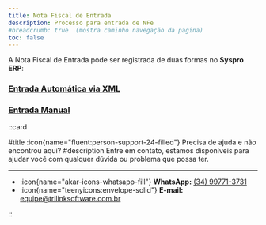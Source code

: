```yaml
---
title: Nota Fiscal de Entrada
description: Processo para entrada de NFe
#breadcrumb: true  (mostra caminho navegação da pagina)
toc: false
---
```


A Nota Fiscal de Entrada pode ser registrada de duas formas no **Syspro ERP**:

### [Entrada Automática via XML](/duvidas/syspro/movimento/_entrada-nfe-xml)

### [Entrada Manual](/duvidas/syspro/movimento/_entrada-nfe-manual)

::card

#title
:icon{name="fluent:person-support-24-filled"} Precisa de ajuda e não encontrou aqui?
#description
Entre em contato, estamos disponíveis para ajudar você com qualquer dúvida ou problema que possa ter.

---

- :icon{name="akar-icons-whatsapp-fill"} **WhatsApp:** [(34) 99771-3731](https://wa.me/trilinksoftware)
- :icon{name="teenyicons:envelope-solid"} **E-mail:** [equipe@trilinksoftware.com.br](mailto:equipe@trilinksoftware.com.br)

::
